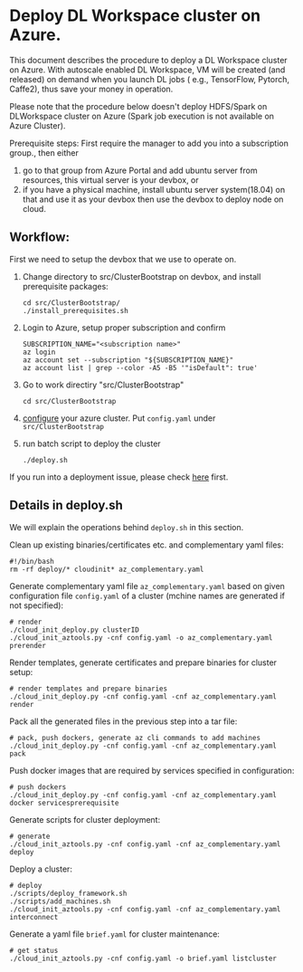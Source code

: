 # Deploy DL Workspace cluster on Azure. 

This document describes the procedure to deploy a DL Workspace cluster on Azure. With autoscale enabled DL Workspace, VM will be created (and released) on demand when you launch DL jobs ( e.g., TensorFlow, Pytorch, Caffe2), thus save your money in operation.

Please note that the procedure below doesn't deploy HDFS/Spark on DLWorkspace cluster on Azure (Spark job execution is not available on Azure Cluster).

Prerequisite steps:
First require the manager to add you into a subscription group., then either 
1. go to that group from Azure Portal and add ubuntu server from resources, this virtual server is your devbox, or 
2. if you have a physical machine, install ubuntu server system(18.04) on that and use it as your devbox
then use the devbox to deploy node on cloud.

## Workflow:

First we need to setup the devbox that we use to operate on.

1. Change directory to src/ClusterBootstrap on devbox, and install prerequisite packages:
    ```
    cd src/ClusterBootstrap/ 
    ./install_prerequisites.sh
    ```
2. Login to Azure, setup proper subscription and confirm
    ```
    SUBSCRIPTION_NAME="<subscription name>" 
    az login
    az account set --subscription "${SUBSCRIPTION_NAME}" 
    az account list | grep --color -A5 -B5 '"isDefault": true'
    ```
3. Go to work directiry "src/ClusterBootstrap"
    ```
    cd src/ClusterBootstrap
    ```
4. [configure](configure.md) your azure cluster. Put `config.yaml` under `src/ClusterBootstrap`

5. run batch script to deploy the cluster
    ```
    ./deploy.sh
    ```

If you run into a deployment issue, please check [here](FAQ.md) first.

## Details in deploy.sh

We will explain the operations behind `deploy.sh` in this section. 

Clean up existing binaries/certificates etc. and complementary yaml files:
```
#!/bin/bash
rm -rf deploy/* cloudinit* az_complementary.yaml
```

Generate complementary yaml file `az_complementary.yaml` based on given configuration file `config.yaml` of a cluster (mchine names are generated if not specified):
```
# render
./cloud_init_deploy.py clusterID
./cloud_init_aztools.py -cnf config.yaml -o az_complementary.yaml prerender
```

Render templates, generate certificates and prepare binaries for cluster setup:
```
# render templates and prepare binaries
./cloud_init_deploy.py -cnf config.yaml -cnf az_complementary.yaml render
```

Pack all the generated files in the previous step into a tar file:
```
# pack, push dockers, generate az cli commands to add machines
./cloud_init_deploy.py -cnf config.yaml -cnf az_complementary.yaml pack
```

Push docker images that are required by services specified in configuration:
```
# push dockers
./cloud_init_deploy.py -cnf config.yaml -cnf az_complementary.yaml docker servicesprerequisite
```

Generate scripts for cluster deployment:
```
# generate
./cloud_init_aztools.py -cnf config.yaml -cnf az_complementary.yaml deploy
```

Deploy a cluster:
```
# deploy
./scripts/deploy_framework.sh
./scripts/add_machines.sh
./cloud_init_aztools.py -cnf config.yaml -cnf az_complementary.yaml interconnect
```

Generate a yaml file `brief.yaml` for cluster maintenance:
```
# get status
./cloud_init_aztools.py -cnf config.yaml -o brief.yaml listcluster
```
